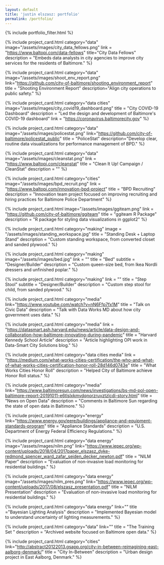 ```yaml
---
layout: default
title: 'justin elszasz: portfolio'
permalink: /portfolio/
---
```


{% include portfolio_filter.html %}

{% include project_card.html category="data" image="/assets/images/city_data_fellows.png" link = "https://www.baltopi.com/data-fellows" title="City Data Fellows" description = "Embeds data analysts in city agencies to improve city services for the residents of Baltimore." %}

{% include project_card.html category="data" image="/assets/images/shoot_env_report.png" link="https://github.com/city-of-baltimore/shooting_environment_report" title = "Shooting Environment Report" description="Align city operations to public safety." %}

{% include project_card.html category="data cities" image="/assets/images/city_covid19_dashboard.png" title = "City COVID-19 Dashboard" description = "Led the design and development of Baltimore's COVID-19 dashboard" link = "https://coronavirus.baltimorecity.gov" %}

{% include project_card.html category="data" image="/assets/images/policestat.png" link="https://github.com/city-of-baltimore/policestat_public" title = "PoliceStat" description="Develop clear, routine data visualizations for performance management of BPD." %}

{% include project_card.html category="data" image="/assets/images/cleanstat.png" link = "https://www.baltopi.com/cleanstat" title = "Clean It Up! Campaign / CleanStat"  description = "" %} 

{% include project_card.html category="cities" image="/assets/images/bpd_recruit.png" link = "https://www.baltopi.com/innovation-bpd-project" title = "BPD Recruiting" description = "Innovation team project focused on improving recruiting and hiring practices for Baltimore Police Department" %} 

{% include project_card.html image="/assets/images/ggiteam.png" link = "https://github.com/city-of-baltimore/ggiteam" title = "ggiteam R Package" description = "R package for styling data visualizations in ggplot2" %}

{% include project_card.html category="making" image = "/assets/images/standing_workspace.jpg" title = "Standing Desk + Laptop Stand" description = "Custom standing workspace, from converted closet and sanded plywood." %} 

{% include project_card.html category="making" image="/assets/images/bed.jpg"  link = "" title = "Bed" subtitle = "Designer/Builder" description = "Custom queen-size bed, from Ikea Nordli dressers and unfinished poplar." %} 

{% include project_card.html category="making" link = "" title = "Step Stool" subtitle = "Designer/Builder" description = "Custom step stool for child, from sanded plywood." %} 

{% include project_card.html category="media" link="https://www.youtube.com/watch?v=nN6Ffp7fx1M" title = "Talk on Civic Data"  description = "Talk with Data Works MD about how city government uses data." %} 

{% include project_card.html category="media" link = "https://datasmart.ash.harvard.edu/news/article/data-design-and-collaboration-how-baltimore-innovating-during-pandemic"
 title = "Harvard Kennedy School Article" description = "Article highlighting OPI work in Data-Smart City Solutions blog." %} 

{% include project_card.html category="data cities media" link = "https://medium.com/what-works-cities-certification/the-who-and-what-of-what-works-cities-certification-honor-roll-28d146d0743e" title = "What Works Cities Honor Roll" description = "Helped City of Baltimore achieve Honor Roll status." %} 

{% include project_card.html category="media" link="https://www.baltimoresun.com/news/investigations/bs-md-pol-open-baltimore-report-20191011-e6tlslxkmvdqnorzruvztzlcdi-story.html" title = "News on Open Data"  description = "Comments in Baltimore Sun regarding the state of open data in Baltimore." %} 

{% include project_card.html category="energy" link="https://www.energy.gov/eere/buildings/appliance-and-equipment-standards-program" title = "Appliance Standards"  description = "U.S. Department of Energy Federal Efficiency Regulations." %} 

{% include project_card.html category="data energy" image="/assets/images/nilm.png" link="https://www.iepec.org/wp-content/uploads/2018/04/2017paper_elszasz_dyke-redmond_spencer_ward_zafar_seiden_decker_newton.pdf" title = "NILM Paper"  description = "Evaluation of non-invasive load monitoring for residential buildings." %} 

{% include project_card.html category="data energy" image="/assets/images/nilm_pres.png" link="https://www.iepec.org/wp-content/uploads/2017/08/elszasz_presentation.pdf" title = "NILM Presentation"  description = "Evaluation of non-invasive load monitoring for residential buildings." %} 

{% include project_card.html category="data energy" link="" title ="Bayesian Lighting Analysis"  description = "Implemented Bayesian model to understand uncertainty of lighting measurements." %} 

{% include project_card.html category="data" link="" title = "The Training Set "  description = "Archived website focused on Baltimore open data." %} 

{% include project_card.html category="cities" link="http://abstract20122013.gsapp.org/city-in-between-reimagining-east-aalborg-denmark/" title = "City In-Between"  description = "Urban design project in East Aalborg, Denmark." %}